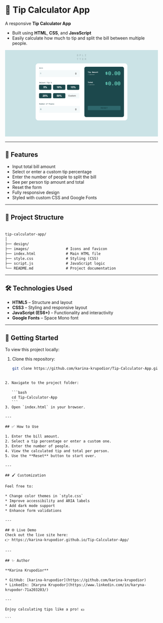 # 💸 Tip Calculator App

A responsive **Tip Calculator App**  
- Built using **HTML**, **CSS**, and **JavaScript**  
- Easily calculate how much to tip and split the bill between multiple people.

![Tip Calculator App Screenshot](./images/screenshot.png)

---

## 🚀 Features

- Input total bill amount
- Select or enter a custom tip percentage
- Enter the number of people to split the bill
- See per person tip amount and total
- Reset the form
- Fully responsive design
- Styled with custom CSS and Google Fonts

---

## 📁 Project Structure

```

tip-calculator-app/
│
├── design/
├── images/                 # Icons and favicon
├── index.html              # Main HTML file
├── style.css               # Styling (CSS)
├── script.js               # JavaScript logic
└── README.md               # Project documentation

````

---

## 🛠️ Technologies Used

- **HTML5** – Structure and layout
- **CSS3** – Styling and responsive layout
- **JavaScript (ES6+)** – Functionality and interactivity
- **Google Fonts** – Space Mono font

---

## 🚀 Getting Started

To view this project locally:

1. Clone this repository:
   ```bash
   git clone https://github.com/karina-krupodior/Tip-Calculator-App.git
````

2. Navigate to the project folder:

   ```bash
   cd Tip-Calculator-App
   ```
3. Open `index.html` in your browser.

---

## ✅ How to Use

1. Enter the bill amount.
2. Select a tip percentage or enter a custom one.
3. Enter the number of people.
4. View the calculated tip and total per person.
5. Use the **Reset** button to start over.

---

## 🖌️ Customization

Feel free to:

* Change color themes in `style.css`
* Improve accessibility and ARIA labels
* Add dark mode support
* Enhance form validations

---

## 🌐 Live Demo
Check out the live site here:
👉 https://karina-krupodior.github.io/Tip-Calculator-App/

---

## ✨ Author

**Karina Krupodior**

* GitHub: [karina-krupodior](https://github.com/karina-krupodior)
* LinkedIn: [Karyna Krupodor](https://www.linkedin.com/in/karyna-krupodor-71a203203/)

---

Enjoy calculating tips like a pro! 💵

```

